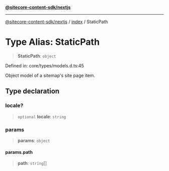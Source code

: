 [**@sitecore-content-sdk/nextjs**](../../README.md)

***

[@sitecore-content-sdk/nextjs](../../README.md) / [index](../README.md) / StaticPath

# Type Alias: StaticPath

> **StaticPath**: `object`

Defined in: core/types/models.d.ts:45

Object model of a sitemap's site page item.

## Type declaration

### locale?

> `optional` **locale**: `string`

### params

> **params**: `object`

#### params.path

> **path**: `string`[]
